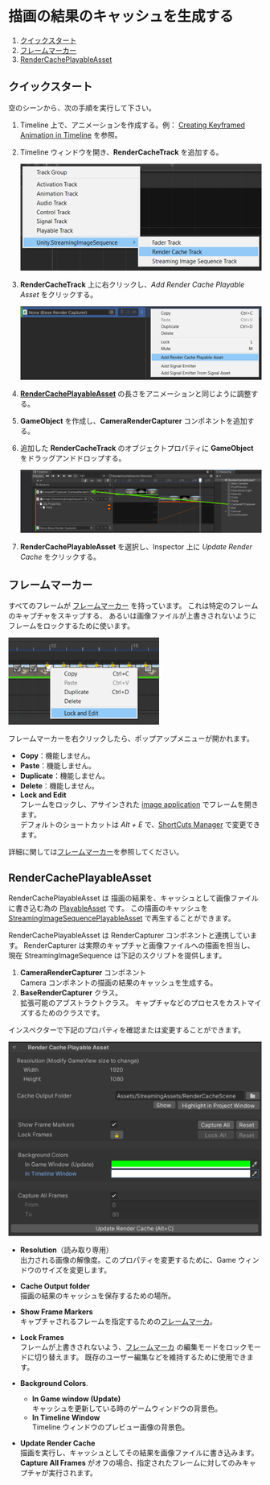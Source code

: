 # 描画の結果のキャッシュを生成する

1. [クイックスタート](#クイックスタート)
1. [フレームマーカー](#フレームマーカー)
1. [RenderCachePlayableAsset](#rendercacheplayableasset)

## クイックスタート

空のシーンから、次の手順を実行して下さい。

1. Timeline 上で、アニメーションを作成する。例：
   [Creating Keyframed Animation in Timeline](https://learn.unity.com/tutorial/creating-keyframed-animation-in-timeline)
   を参照。

1. Timeline ウィンドウを開き、**RenderCacheTrack** を追加する。

   ![AddRenderCacheTrack](../images/AddRenderCacheTrack.png)
   
1. **RenderCacheTrack** 上に右クリックし、*Add Render Cache Playable Asset* をクリックする。
 
   ![AddRenderCachePlayableAsset](../images/AddRenderCachePlayableAsset.png)

1. [**RenderCachePlayableAsset**](#rendercacheplayableasset) の長さをアニメーションと同じように調整する。

1. **GameObject** を作成し、**CameraRenderCapturer** コンポネントを追加する。

1. 追加した **RenderCacheTrack** のオブジェクトプロパティに **GameObject** をドラッグアンドドロップする。

   ![AssignRenderCapturer](../images/AssignRenderCapturer.png)

1. **RenderCachePlayableAsset** を選択し、Inspector 上に *Update Render Cache* をクリックする。


## フレームマーカー

すべてのフレームが [フレームマーカー](FrameMarkers.md) を持っています。
これは特定のフレームのキャプチャをスキップする、
あるいは画像ファイルが上書きされないようにフレームをロックするために使います。

![FrameMarker](../images/RenderCache_FrameMarker.png)

フレームマーカーを右クリックしたら、ポップアップメニューが開かれます。
* **Copy**：機能しません。
* **Paste**：機能しません。
* **Duplicate**：機能しません。
* **Delete**：機能しません。
* **Lock and Edit**  
  フレームをロックし、アサインされた [image application](https://docs.unity3d.com/ja/current/Manual/Preferences.html#External-Tools) でフレームを開きます。  
  デフォルトのショートカットは *Alt + E* で、[ShortCuts Manager](https://docs.unity3d.com/ja/current/Manual/UnityHotkeys.html)
  で変更できます。

詳細に関しては[フレームマーカー](FrameMarkers.md)を参照してください。

## RenderCachePlayableAsset

RenderCachePlayableAsset は
描画の結果を、キャッシュとして画像ファイルに書き込む為の
[PlayableAsset](https://docs.unity3d.com/ScriptReference/Playables.PlayableAsset.html) です。
この描画のキャッシュを [StreamingImageSequencePlayableAsset](FeaturePlayingSequentialImages.md)
で再生することができます。

RenderCachePlayableAsset は RenderCapturer コンポネントと連携しています。
RenderCapturer は実際のキャプチャと画像ファイルへの描画を担当し、
現在 StreamingImageSequence は下記のスクリプトを提供します。
1. **CameraRenderCapturer** コンポネント   
   Camera コンポネントの描画の結果のキャッシュを生成する。
1. **BaseRenderCapturer** クラス。  
   拡張可能のアブストラクトクラス。
   キャプチャなどのプロセスをカストマイズするためのクラスです。

インスペクターで下記のプロパティを確認または変更することができます。

![RenderCachePlayableAsset](../images/RenderCachePlayableAssetInspector.png)

* **Resolution**（読み取り専用）  
  出力される画像の解像度。このプロパティを変更するために、Game ウィンドウのサイズを変更します。
* **Cache Output folder**  
  描画の結果のキャッシュを保存するための場所。
* **Show Frame Markers**  
  キャプチャされるフレームを指定するための[フレームマーカ](FrameMarkers.md)。 
* **Lock Frames**  
  フレームが上書きされないよう、[フレームマーカ](FrameMarkers.md) の編集モードをロックモードに切り替えます。
  既存のユーザー編集などを維持するために使用できます。
* **Background Colors**.  
  * **In Game window (Update)**  
    キャッシュを更新している時のゲームウィンドウの背景色。
  * **In Timeline Window**  
    Timeline ウィンドウのプレビュー画像の背景色。

* **Update Render Cache**  
  描画を実行し、キャッシュとしてその結果を画像ファイルに書き込みます。  
  **Capture All Frames** がオフの場合、指定されたフレームに対してのみキャプチャが実行されます。


